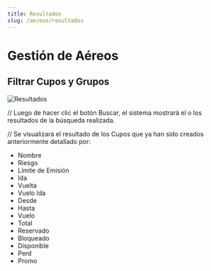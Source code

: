 ```yaml
---
title: Resultados
slug: /aereos/resultados
---
```


# Gestión de Aéreos
## Filtrar Cupos y Grupos

![Resultados](/img/aereos/resultados.png)

// Luego de hacer clic el botón Buscar, el sistema mostrará el o los resultados de la búsqueda realizada.  

// Se visualizará el resultado de los Cupos que ya han sido creados anteriormente detallado por:

- Nombre  
- Riesgo  
- Límite de Emisión  
- Ida  
- Vuelta  
- Vuelo Ida  
- Desde  
- Hasta  
- Vuelo  
- Total  
- Reservado  
- Bloqueado  
- Disponible  
- Perd  
- Promo  
